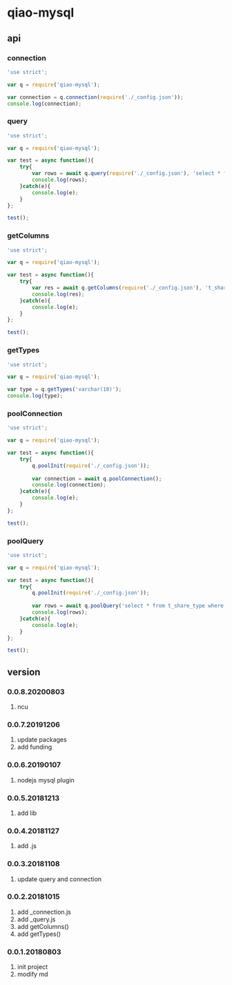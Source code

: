 # qiao-mysql

## api
### connection
```javascript
'use strict';

var q = require('qiao-mysql');

var connection = q.connection(require('./_config.json'));
console.log(connection);
```

### query
```javascript
'use strict';

var q = require('qiao-mysql');

var test = async function(){
	try{
		var rows = await q.query(require('./_config.json'), 'select * from t_share_type where id=?', [1]);
		console.log(rows);
	}catch(e){
		console.log(e);
	}
};

test();
```

### getColumns
```javascript
'use strict';

var q = require('qiao-mysql');

var test = async function(){
	try{
		var res = await q.getColumns(require('./_config.json'), 't_share_type');
		console.log(res);
	}catch(e){
		console.log(e);
	}
};

test();
```

### getTypes
```javascript
'use strict';

var q = require('qiao-mysql');

var type = q.getTypes('varchar(10)');
console.log(type);
```

### poolConnection
```javascript
'use strict';

var q = require('qiao-mysql');

var test = async function(){
	try{
		q.poolInit(require('./_config.json'));
		
		var connection = await q.poolConnection();
		console.log(connection);
	}catch(e){
		console.log(e);
	}
};

test();
```

### poolQuery
```javascript
'use strict';

var q = require('qiao-mysql');

var test = async function(){
	try{
		q.poolInit(require('./_config.json'));
		
		var rows = await q.poolQuery('select * from t_share_type where id=?', [1]);
		console.log(rows);
	}catch(e){
		console.log(e);
	}
};

test();
```

## version
### 0.0.8.20200803
1. ncu

### 0.0.7.20191206
1. update packages
2. add funding

### 0.0.6.20190107
1. nodejs mysql plugin

### 0.0.5.20181213
1. add lib

### 0.0.4.20181127
1. add .js

### 0.0.3.20181108
1. update query and connection

### 0.0.2.20181015
1. add _connection.js
2. add _query.js
3. add getColumns()
4. add getTypes()

### 0.0.1.20180803
1. init project
2. modify md
